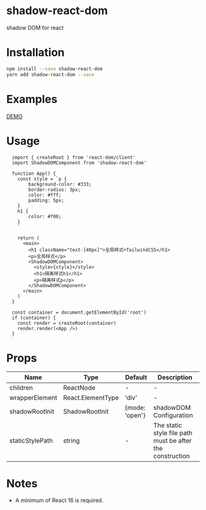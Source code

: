 # shadow-react-dom

shadow DOM for react

# Installation

```bash
npm install --save shadow-react-dom
yarn add shadow-react-dom --save
```

# Examples

[DEMO](https://github.com/GDYG/shadow-react/tree/main/demo)

# Usage
  
```tsx
  import { createRoot } from 'react-dom/client'
  import ShadowDOMComponent from 'shadow-react-dom'

  function App() {
    const style = `p {
        background-color: #333;
        border-radius: 3px;
        color: #fff;
        padding: 5px;
    }
    h1 {
        color: #f00;
    }
    `

    return (
      <main>
        <h1 className="text-[40px]">全局样式+TailwindCSS</h1>
        <p>全局样式</p>
        <ShadowDOMComponent>
          <style>{style}</style>
          <h1>隔离样式h1</h1>
          <p>隔离样式p</p>
        </ShadowDOMComponent>
      </main>
    )
  }

  const container = document.getElementById('root')
  if (container) {
    const render = createRoot(container)
    render.render(<App />)
  }
```

# Props

| Name | Type | Default | Description |
| --- | --- | --- | --- |
| children | ReactNode | - | - |
| wrapperElement | React.ElementType | 'div' | - |
| shadowRootInit | ShadowRootInit | {mode: 'open'} | shadowDOM Configuration |
| staticStylePath | string | - | The static style file path must be after the construction  |


# Notes

- A minimum of React 16 is required.